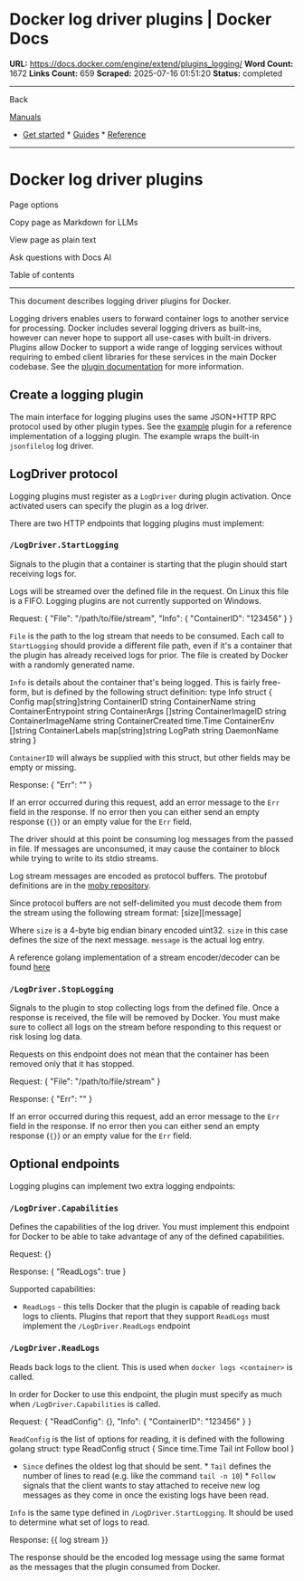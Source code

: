 # Docker log driver plugins | Docker Docs

**URL:** https://docs.docker.com/engine/extend/plugins_logging/
**Word Count:** 1672
**Links Count:** 659
**Scraped:** 2025-07-16 01:51:20
**Status:** completed

---

Back

[Manuals](https://docs.docker.com/manuals/)

  * [Get started](https://docs.docker.com/get-started/)   * [Guides](https://docs.docker.com/guides/)   * [Reference](https://docs.docker.com/reference/)

* * *

# Docker log driver plugins

Page options

Copy page as Markdown for LLMs

View page as plain text

Ask questions with Docs AI

Table of contents

* * *

This document describes logging driver plugins for Docker.

Logging drivers enables users to forward container logs to another service for processing. Docker includes several logging drivers as built-ins, however can never hope to support all use-cases with built-in drivers. Plugins allow Docker to support a wide range of logging services without requiring to embed client libraries for these services in the main Docker codebase. See the [plugin documentation](https://docs.docker.com/engine/extend/legacy_plugins/) for more information.

## Create a logging plugin

The main interface for logging plugins uses the same JSON+HTTP RPC protocol used by other plugin types. See the [example](https://github.com/cpuguy83/docker-log-driver-test) plugin for a reference implementation of a logging plugin. The example wraps the built-in `jsonfilelog` log driver.

## LogDriver protocol

Logging plugins must register as a `LogDriver` during plugin activation. Once activated users can specify the plugin as a log driver.

There are two HTTP endpoints that logging plugins must implement:

### `/LogDriver.StartLogging`

Signals to the plugin that a container is starting that the plugin should start receiving logs for.

Logs will be streamed over the defined file in the request. On Linux this file is a FIFO. Logging plugins are not currently supported on Windows.

Request:               {       "File": "/path/to/file/stream",       "Info": {               "ContainerID": "123456"       }     }

`File` is the path to the log stream that needs to be consumed. Each call to `StartLogging` should provide a different file path, even if it's a container that the plugin has already received logs for prior. The file is created by Docker with a randomly generated name.

`Info` is details about the container that's being logged. This is fairly free-form, but is defined by the following struct definition:               type Info struct {     	Config              map[string]string     	ContainerID         string     	ContainerName       string     	ContainerEntrypoint string     	ContainerArgs       []string     	ContainerImageID    string     	ContainerImageName  string     	ContainerCreated    time.Time     	ContainerEnv        []string     	ContainerLabels     map[string]string     	LogPath             string     	DaemonName          string     }

`ContainerID` will always be supplied with this struct, but other fields may be empty or missing.

Response:               {       "Err": ""     }

If an error occurred during this request, add an error message to the `Err` field in the response. If no error then you can either send an empty response \(`{}`\) or an empty value for the `Err` field.

The driver should at this point be consuming log messages from the passed in file. If messages are unconsumed, it may cause the container to block while trying to write to its stdio streams.

Log stream messages are encoded as protocol buffers. The protobuf definitions are in the [moby repository](https://github.com/moby/moby/blob/master/api/types/plugins/logdriver/entry.proto).

Since protocol buffers are not self-delimited you must decode them from the stream using the following stream format:               [size][message]

Where `size` is a 4-byte big endian binary encoded uint32. `size` in this case defines the size of the next message. `message` is the actual log entry.

A reference golang implementation of a stream encoder/decoder can be found [here](https://github.com/docker/docker/blob/master/api/types/plugins/logdriver/io.go)

### `/LogDriver.StopLogging`

Signals to the plugin to stop collecting logs from the defined file. Once a response is received, the file will be removed by Docker. You must make sure to collect all logs on the stream before responding to this request or risk losing log data.

Requests on this endpoint does not mean that the container has been removed only that it has stopped.

Request:               {       "File": "/path/to/file/stream"     }

Response:               {       "Err": ""     }

If an error occurred during this request, add an error message to the `Err` field in the response. If no error then you can either send an empty response \(`{}`\) or an empty value for the `Err` field.

## Optional endpoints

Logging plugins can implement two extra logging endpoints:

### `/LogDriver.Capabilities`

Defines the capabilities of the log driver. You must implement this endpoint for Docker to be able to take advantage of any of the defined capabilities.

Request:               {}

Response:               {       "ReadLogs": true     }

Supported capabilities:

  * `ReadLogs` \- this tells Docker that the plugin is capable of reading back logs to clients. Plugins that report that they support `ReadLogs` must implement the `/LogDriver.ReadLogs` endpoint

### `/LogDriver.ReadLogs`

Reads back logs to the client. This is used when `docker logs <container>` is called.

In order for Docker to use this endpoint, the plugin must specify as much when `/LogDriver.Capabilities` is called.

Request:               {       "ReadConfig": {},       "Info": {         "ContainerID": "123456"       }     }

`ReadConfig` is the list of options for reading, it is defined with the following golang struct:               type ReadConfig struct {     	Since  time.Time     	Tail   int     	Follow bool     }

  * `Since` defines the oldest log that should be sent.   * `Tail` defines the number of lines to read \(e.g. like the command `tail -n 10`\)   * `Follow` signals that the client wants to stay attached to receive new log messages as they come in once the existing logs have been read.

`Info` is the same type defined in `/LogDriver.StartLogging`. It should be used to determine what set of logs to read.

Response:               {{ log stream }}

The response should be the encoded log message using the same format as the messages that the plugin consumed from Docker.